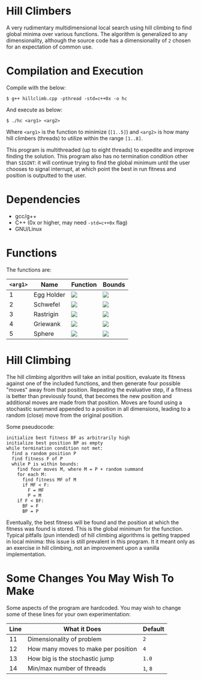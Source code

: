 # Hill Climbers
A very rudimentary multidimensional local search using hill climbing to find global minima over various functions. The algorithm is generalized to any dimensionality, although the source code has a dimensionality of `2` chosen for an expectation of common use.

# Compilation and Execution
Compile with the below:

`$ g++ hillclimb.cpp -pthread -std=c++0x -o hc`

And execute as below:

`$ ./hc <arg1> <arg2>`

Where `<arg1>` is the function to minimize (`[1..5]`) and `<arg2>` is how many hill climbers (threads) to utilize within the range `[1..8]`.

This program is multithreaded (up to eight threads) to expedite and improve finding the solution. This program also has no termination condition other than `SIGINT`: it will continue trying to find the global minimum until the user chooses to signal interrupt, at which point the best in run fitness and position is outputted to the user.

# Dependencies
- gcc/g++
- C++ (0x or higher, may need `-std=c++0x` flag)
- GNU/Linux

# Functions
The functions are:

| `<arg1>` | Name       | Function | Bounds |
| -------- | ---------- | -------- | ------ |
| 1        | Egg Holder | <img src="https://latex.codecogs.com/png.latex?f%28x%29%20%3D%20-%28x_%7Bi&plus;1%7D%20&plus;%2047%29%20%5Csin%7B%28%5Csqrt%7B%7Cx_%7Bi&plus;1%7D%20&plus;%20%5Cfrac%7Bx_i%7D%7B2%7D%20&plus;%2047%7C%7D%29%7D%20-%20x_i%20%5Csin%7B%28%5Csqrt%7B%7Cx_i%20-%20%28x_%7Bi&plus;1%7D%20&plus;%2047%29%7D%29%7D" /> | <img src="https://latex.codecogs.com/png.latex?%5B-512%2C%20512%5D" />
| 2        | Schwefel   | <img src="https://latex.codecogs.com/png.latex?f%28x%29%20%3D%20418.9829d%20-%20%5Csum_%7Bi%3D1%7D%5Ed%20x_i%20%5Csin%7B%28%5Csqrt%7B%7Cx_i%7C%7D%7D%29" /> | <img src="https://latex.codecogs.com/png.latex?%5B-500%2C%20500%5D" />
| 3        | Rastrigin  | <img src="https://latex.codecogs.com/png.latex?f%28x%29%20%3D%20%5Csum_%7Bi%3D1%7D%5Ed%20%5Bx_i%5E2%20-%2010%20%5Ccos%282%5Cpi%20x_i%29%5D" /> | <img src="https://latex.codecogs.com/png.latex?%5B-5.12%2C%205.12%5D" />
| 4        | Griewank   | <img src="https://latex.codecogs.com/png.latex?f%28x%29%20%3D%20%5Csum_%7Bi%3D1%7D%5Ed%20%5Cfrac%7Bx_i%5E2%7D%7B4000%7D%20-%20%5Cprod_%7Bi%3D1%7D%5Ed%20%28%5Cfrac%7Bx_i%7D%7B%5Csqrt%7Bi%7D%7D%29%20&plus;%201" /> | <img src="https://latex.codecogs.com/png.latex?%5B-600%2C%20600%5D" />
| 5        | Sphere     | <img src="https://latex.codecogs.com/png.latex?f%28x%29%20%3D%20%5Csum_%7Bi%3D1%7D%5Ed%20x_i%5E2" /> |  <img src="https://latex.codecogs.com/png.latex?%5B-5.12%2C%205.12%5D" />

# Hill Climbing
The hill climbing algorithm will take an initial position, evaluate its fitness against one of the included functions, and then generate four possible "moves" away from that position. Repeating the evaluative step, if a fitness is better than previously found, that becomes the new position and additional moves are made from that position. Moves are found using a stochastic summand appended to a position in all dimensions, leading to a random (close) move from the original position.

Some pseudocode:

```
initialize best fitness BF as arbitrarily high
initialize best position BP as empty
while termination condition not met:
  find a random position P
  find fitness F of P
  while P is within bounds:
    find four moves M, where M = P + random summand
    for each M:
      find fitness MF of M
      if MF < F:
        F = MF
        P = M
    if F < BF:
      BF = F
      BP = P
```

Eventually, the best fitness will be found and the position at which the fitness was found is stored. This is the global minimum for the function. Typical pitfalls (pun intended) of hill climbing algorithms is getting trapped in local minima: this issue is still prevalent in this program. It it meant only as an exercise in hill climbing, not an improvement upon a vanilla implementation.

# Some Changes You May Wish To Make
Some aspects of the program are hardcoded. You may wish to change some of these lines for your own experimentation:

| Line | What it Does                        | Default |              
| ---- | ----------------------------------- | ------- |
| 11   | Dimensionality of problem           | `2`     |
| 12   | How many moves to make per position | `4`     |
| 13   | How big is the stochastic jump      | `1.0`   |
| 14   | Min/max number of threads           | `1`, `8`|
